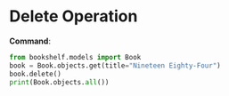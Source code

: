 # Delete Operation

**Command**:
```python
from bookshelf.models import Book
book = Book.objects.get(title="Nineteen Eighty-Four")
book.delete()
print(Book.objects.all())